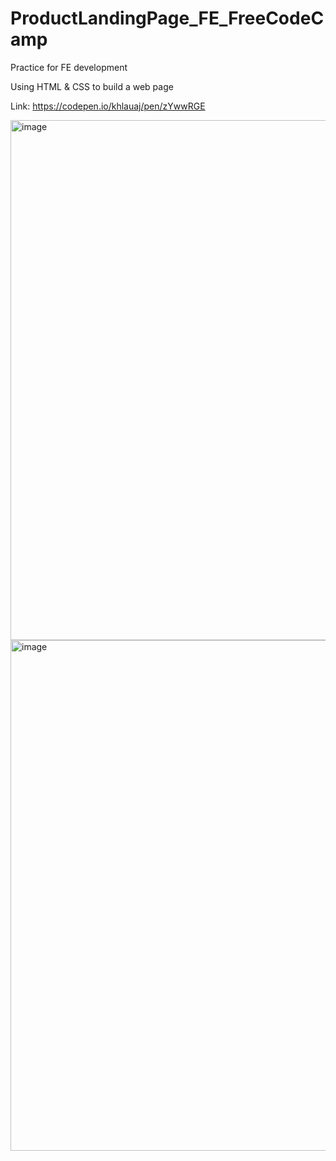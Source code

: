 # ProductLandingPage_FE_FreeCodeCamp
Practice for FE development

Using HTML & CSS to build a web page

Link: https://codepen.io/khlauaj/pen/zYwwRGE

<img width="832" alt="image" src="https://user-images.githubusercontent.com/39978937/210158406-92facb75-268b-4884-806b-db17b5675ccc.png">

<img width="817" alt="image" src="https://user-images.githubusercontent.com/39978937/210158412-6b9404fc-3378-4167-8362-f7df6841b5b0.png">
